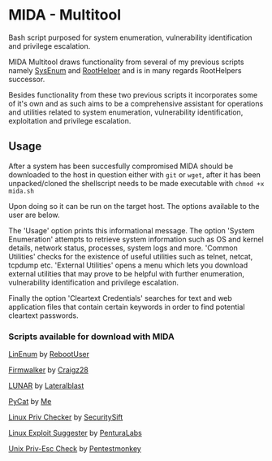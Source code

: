 # MIDA - Multitool
Bash script purposed for system enumeration, vulnerability identification and privilege escalation.

MIDA Multitool draws functionality from several of my previous scripts namely [SysEnum](https://github.com/NullArray/SysEnum) and [RootHelper](https://github.com/NullArray/RootHelper) and is in many regards RootHelpers successor. 

Besides functionality from these two previous scripts it incorporates some of it's own and as such aims to be a comprehensive assistant for operations and utilities related to system enumeration, vulnerability identification,
exploitation and privilege escalation. 


## Usage

After a system has been succesfully compromised MIDA should be downloaded to the host in question either with `git` or `wget`, after it has been unpacked/cloned the shellscript needs to be made executable with `chmod +x mida.sh`

Upon doing so it can be run on the target host. The options available to the user are below.

The 'Usage' option prints this informational message. The option 'System Enumeration' attempts to retrieve system information such as OS and kernel details, network status, processes, system logs and more. 'Common Utilities' checks for the existence of
useful utilities such as telnet, netcat, tcpdump etc. 'External Utilities' opens a menu which lets you download external utilities that may prove to be helpful with further enumeration, vulnerability identification and privilege escalation.

Finally the option 'Cleartext Credentials' searches for text and web application files that contain certain keywords in order to find potential cleartext passwords. 

### Scripts available for download with MIDA

[LinEnum](https://github.com/rebootuser/LinEnum) by [RebootUser](https://github.com/rebootuser)

[Firmwalker](https://github.com/craigz28/firmwalker) by [Craigz28](https://github.com/craigz28)

[LUNAR](https://github.com/lateralblast/lunar) by [Lateralblast](https://github.com/lateralblast)

[PyCat](https://github.com/NullArray/PyCat) by [Me](https://github.com/NullArray)

[Linux Priv Checker](http://www.securitysift.com/download/linuxprivchecker.py) by [SecuritySift](http://www.securitysift.com)

[Linux Exploit Suggester](https://github.com/PenturaLabs/Linux_Exploit_Suggester) by [PenturaLabs](https://github.com/PenturaLabs)

[Unix Priv-Esc Check](https://github.com/pentestmonkey/unix-privesc-check) by [Pentestmonkey](https://github.com/pentestmonkey)

